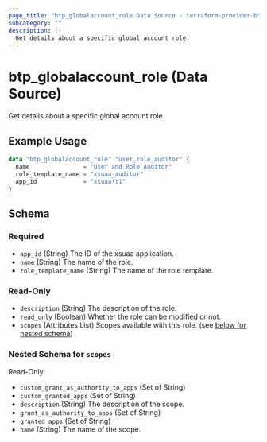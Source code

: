```yaml
---
page_title: "btp_globalaccount_role Data Source - terraform-provider-btp"
subcategory: ""
description: |-
  Get details about a specific global account role.
---
```


# btp_globalaccount_role (Data Source)

Get details about a specific global account role.

## Example Usage

```terraform
data "btp_globalaccount_role" "user_role_auditor" {
  name               = "User and Role Auditor"
  role_template_name = "xsuaa_auditor"
  app_id             = "xsuaa!t1"
}
```

<!-- schema generated by tfplugindocs -->
## Schema

### Required

- `app_id` (String) The ID of the xsuaa application.
- `name` (String) The name of the role.
- `role_template_name` (String) The name of the role template.

### Read-Only

- `description` (String) The description of the role.
- `read_only` (Boolean) Whether the role can be modified or not.
- `scopes` (Attributes List) Scopes available with this role. (see [below for nested schema](#nestedatt--scopes))

<a id="nestedatt--scopes"></a>
### Nested Schema for `scopes`

Read-Only:

- `custom_grant_as_authority_to_apps` (Set of String)
- `custom_granted_apps` (Set of String)
- `description` (String) The description of the scope.
- `grant_as_authority_to_apps` (Set of String)
- `granted_apps` (Set of String)
- `name` (String) The name of the scope.